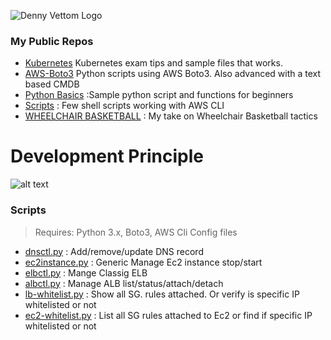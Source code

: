 ![Denny Vettom Logo](https://vettom.github.io/images/dv-tec-logo-round2cm.png "Denny Vettom  Tech Logo")



### My Public Repos 

- [Kubernetes](https://github.com/vettom/Kubernetes) Kubernetes exam tips and sample files that works.
- [AWS-Boto3](https://github.com/vettom/Aws-Boto3) Python scripts using AWS Boto3. Also advanced with a text based CMDB
- [Python Basics](https://github.com/vettom/PythonBasics)  :Sample python script and functions for beginners
- [Scripts](https://github.com/vettom/Scripts)  : Few shell scripts working with AWS CLI
- [WHEELCHAIR BASKETBALL](https://vettom.github.io/wheelchairbasketball/) : My take on Wheelchair Basketball tactics

# Development Principle
![alt text](https://vettom.github.io/images/dvethos.jpg "Denny Vettom Development ethos ")


### Scripts 
 > Requires: Python 3.x, Boto3, AWS Cli Config files
- [dnsctl.py](https://github.com/vettom/Aws-Boto3#dnsupdatepy)               : Add/remove/update DNS record
- [ec2instance.py](https://github.com/vettom/Aws-Boto3#ec2instancepy)             : Generic Manage Ec2 instance stop/start
- [elbctl.py](https://github.com/vettom/Aws-Boto3#elbctlpy)             : Mange Classig ELB
- [albctl.py](https://github.com/vettom/Aws-Boto3#albctlpy-elb-v2)      : Manage ALB list/status/attach/detach
- [lb-whitelist.py](https://github.com/vettom/Aws-Boto3#lb-whitelistcheckpy)   : Show all SG. rules attached. Or verify is specific IP whitelisted or not
- [ec2-whitelist.py](https://github.com/vettom/Aws-Boto3/blob/master/ec2-whitelistcheck.py)   : List all SG rules attached to Ec2 or find if specific IP whitelisted or not
